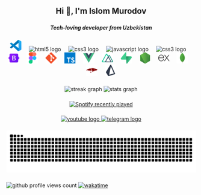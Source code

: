 <h2 align="center">Hi 👋, I'm Islom Murodov</h2>

###

<h5 align="center">Tech-loving developer from Uzbekistan</h5>

###

<!-- <h6 align="center"><a href="https://manu.uz" target="_blank">manu.uz</a> | <a href="https://diary.manu.uz" target="_blank">diary.manu.uz</a></h6> -->

<div align="center">
<img src="https://raw.githubusercontent.com/devicons/devicon/master/icons/vscode/vscode-original.svg" height="30" alt="html5 logo"  />
  <img width="12" />
  <img src="https://cdn.jsdelivr.net/gh/devicons/devicon/icons/html5/html5-original.svg" height="30" alt="html5 logo"  />
  <img width="12" />
  <img src="https://cdn.jsdelivr.net/gh/devicons/devicon/icons/css3/css3-original.svg" height="30" alt="css3 logo"  />
  <img width="12" />
  <img src="https://cdn.jsdelivr.net/gh/devicons/devicon/icons/javascript/javascript-original.svg" height="30" alt="javascript logo"  />
  <img width="12" />
  <img src="https://www.vectorlogo.zone/logos/tailwindcss/tailwindcss-icon.svg" height="30" alt="css3 logo"  />
  <img width="12" />
  <img src="https://raw.githubusercontent.com/devicons/devicon/master/icons/bootstrap/bootstrap-original.svg" height="30" alt="bootstrap logo"  />
  <img width="12" />
  <img src="https://raw.githubusercontent.com/devicons/devicon/master/icons/figma/figma-original.svg" height="30" alt="figma logo"  />
  <img width="12" />
  <img src="https://raw.githubusercontent.com/devicons/devicon/master/icons/git/git-original.svg" height="30" alt="git logo"  />
  <img width="12" />
  <img src="https://raw.githubusercontent.com/devicons/devicon/master/icons/typescript/typescript-original.svg" height="30" alt="typescript logo"  />
  <img width="12" />
  <img src="https://raw.githubusercontent.com/devicons/devicon/master/icons/vuejs/vuejs-original.svg" height="30" alt="vuejs logo"  />
  <img width="12" />
  <img src="https://raw.githubusercontent.com/devicons/devicon/master/icons/nuxtjs/nuxtjs-original.svg" height="30" alt="nuxtjs logo"  />
  <img width="12" />
  <img src="https://raw.githubusercontent.com/devicons/devicon/master/icons/supabase/supabase-original.svg" height="30" alt="supabase logo"  />
  <img width="12" />
  <img src="https://raw.githubusercontent.com/devicons/devicon/master/icons/nodejs/nodejs-original.svg" height="30" alt="nodejs logo"  />
  <img width="12" />
  <img src="https://raw.githubusercontent.com/devicons/devicon/master/icons/express/express-original.svg" height="30" alt="expressjs logo"  />
  <img width="12" />
  <img src="https://raw.githubusercontent.com/devicons/devicon/master/icons/mongodb/mongodb-original.svg" height="30" alt="mongodb logo"  />
  <img width="12" />
  <img src="https://raw.githubusercontent.com/devicons/devicon/master/icons/mongoose/mongoose-original.svg" height="30" alt="mongoose logo"  />
  <img width="12" />
  <img src="https://raw.githubusercontent.com/devicons/devicon/master/icons/prisma/prisma-original.svg" height="30" alt="prisma logo"  />
</div>

###

<div align="center">
  <img src="https://streak-stats.demolab.com?user=eeslom&locale=en&mode=daily&theme=dracula&hide_border=false&border_radius=5" height="150" alt="streak graph"  />
  <img src="https://github-readme-stats.vercel.app/api?username=eeslom&hide_title=false&hide_rank=false&show_icons=true&include_all_commits=true&count_private=true&disable_animations=false&theme=dracula&locale=en&hide_border=false" height="150" alt="stats graph"  />
</div>

###

<div align="center">
  <a href="https://open.spotify.com/user/3173h3kjzyq7ho2ghnrbmnnk4y5q">
    <img src="https://spotify-recently-played-readme.vercel.app/api?user=3173h3kjzyq7ho2ghnrbmnnk4y5q&width=750&count=3&unique=true" alt="Spotify recently played"  />
  </a>
</div>

###

<div align="center">
  <a href="https://www.youtube.com/@eeslom" target="_blank">
    <img src="https://img.shields.io/static/v1?message=Youtube&logo=youtube&label=&color=FF0000&logoColor=white&labelColor=&style=for-the-badge" height="35" alt="youtube logo"  />
  </a>
  <a href="https://t.me/islom_power" target="_blank">
    <img src="https://img.shields.io/static/v1?message=Telegram&logo=telegram&label=&color=2CA5E0&logoColor=white&labelColor=&style=for-the-badge" height="35" alt="telegram logo"  />
  </a>
</div>

###

<img src="https://raw.githubusercontent.com/eeslom/eeslom/output/snake.svg" alt="Snake animation" />

###

![github profile views count](https://komarev.com/ghpvc/?username=eeslom)
[![wakatime](https://wakatime.com/badge/user/018e23ff-77bb-4c12-943c-ab3d16bfebfc.svg)](https://wakatime.com/@018e23ff-77bb-4c12-943c-ab3d16bfebfc)
